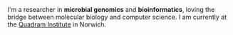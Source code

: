 <div class="alert alert-secondary">
I'm a researcher in <strong>microbial genomics</strong> and <strong>bioinformatics</strong>,
loving the bridge between molecular biology and computer science.
I am currently at the <a href="https://quadram.ac.uk/people/andrea-telatin">Quadram Institute</a> in Norwich.
</div>
